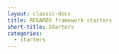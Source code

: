 ```yaml
---
layout: classic-docs
title: REGARDS framework starters
short-title: Starters
categories:
  - starters
---
```

